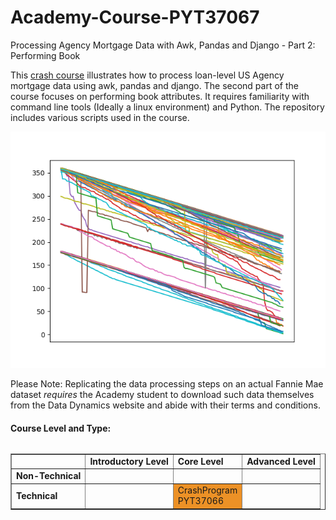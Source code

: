 # Academy-Course-PYT37067
Processing Agency Mortgage Data with Awk, Pandas and Django - Part 2: Performing Book

This [crash course](https://www.openriskacademy.com/course/view.php?id=67) illustrates how to process loan-level US Agency mortgage data using awk, pandas and django. The second part of the course focuses on performing book attributes. It requires familiarity with command line tools (Ideally a linux environment) and Python. The repository includes various scripts used in the course.

![Course Image](pyt37066_course_image.png)

<p>Please Note: Replicating the data processing steps on an actual Fannie Mae dataset <i>requires</i> the Academy student to download such data themselves from the Data Dynamics website and abide with their terms and conditions.</p>


<h4>Course Level and Type:</h4>
<table summary="Course classification table" class="table-factsheet" cellspacing="5" cellpadding="5" border="1"
       align="left">
    <tbody>
    <tr>
        <td></td>
        <td><b>Introductory Level</b></td>
        <td><b>Core Level</b></td>
        <td><b>Advanced Level</b></td>
    </tr>
    <tr>
        <td><b>Non-Technical</b></td>
        <td></td>
        <td></td>
        <td></td>
    </tr>
    <tr>
        <td><b>Technical</b></td>
        <td></td>
        <td bgcolor="#EC9126">CrashProgram<br>PYT37066</td>
        <td></td>
    </tr>
    </tbody>
</table>
